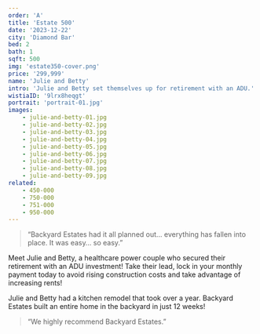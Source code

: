```yaml
---
order: 'A'
title: 'Estate 500'
date: '2023-12-22'
city: 'Diamond Bar'
bed: 2
bath: 1
sqft: 500
img: 'estate350-cover.png'
price: '299,999'
name: 'Julie and Betty'
intro: 'Julie and Betty set themselves up for retirement with an ADU.'
wistiaID: '9lrx8heqgt'
portrait: 'portrait-01.jpg'
images:
    - julie-and-betty-01.jpg
    - julie-and-betty-02.jpg
    - julie-and-betty-03.jpg
    - julie-and-betty-04.jpg
    - julie-and-betty-05.jpg
    - julie-and-betty-06.jpg
    - julie-and-betty-07.jpg
    - julie-and-betty-08.jpg
    - julie-and-betty-09.jpg
related:
    - 450-000
    - 750-000
    - 751-000
    - 950-000
---
```


> &ldquo;Backyard Estates had it all planned out… everything has fallen into place. It was easy… so easy.&rdquo;

Meet Julie and Betty, a healthcare power couple who secured their retirement with an ADU investment! Take their lead, lock in your monthly payment today to avoid rising construction costs and take advantage of increasing rents!

Julie and Betty had a kitchen remodel that took over a year. Backyard Estates built an entire home in the backyard in just 12 weeks!

> &ldquo;We highly recommend Backyard Estates.&rdquo;
